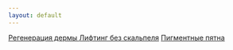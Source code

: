 ```yaml
---
layout: default
---
```


<div class="list-group  list-group-flush">
  <a href="./regeneration_of_the_dermis.html" class="list-group-item list-group-item-action" aria-current="true">
   Регенерация дермы
  </a>
  <a href="#" class="list-group-item list-group-item-action">Лифтинг без скальпеля</a>
  <a href="#" class="list-group-item list-group-item-action">Пигментные пятна</a>
</div>

